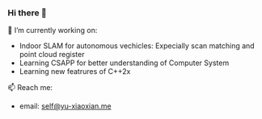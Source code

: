 ### Hi there 👋

🔭 I’m currently working on:
- Indoor SLAM for autonomous vechicles: Expecially scan matching and point cloud register
- Learning CSAPP for better understanding of Computer System
- Learning new featrures of C++2x

📫 Reach me:
- email: self@yu-xiaoxian.me

<!--
**Yu-Xiaoxian/Yu-Xiaoxian** is a ✨ _special_ ✨ repository because its `README.md` (this file) appears on your GitHub profile.

Here are some ideas to get you started:

- 🔭 I’m currently working on ...
- 🌱 I’m currently learning ...
- 👯 I’m looking to collaborate on ...
- 🤔 I’m looking for help with ...
- 💬 Ask me about ...
- 📫 How to reach me: ...
- 😄 Pronouns: ...
- ⚡ Fun fact: ...
-->
